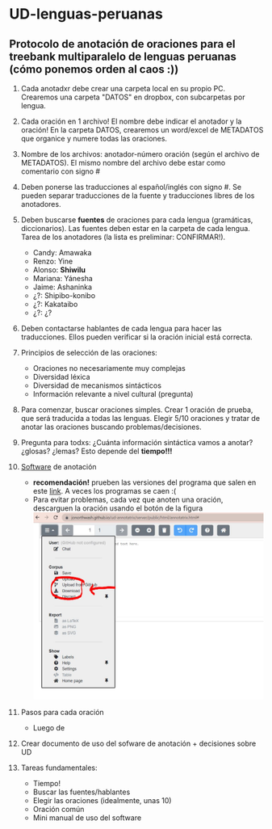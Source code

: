 # UD-lenguas-peruanas
## Protocolo de anotación de oraciones para el treebank multiparalelo de lenguas peruanas (cómo ponemos orden al caos :))
1. Cada anotadxr debe crear una carpeta local en su propio PC. Crearemos una carpeta "DATOS" en dropbox, con subcarpetas por lengua. 
2. Cada oración en 1 archivo! El nombre debe indicar el anotador y la oración! En la carpeta DATOS, crearemos un word/excel de METADATOS que organice y numere todas las oraciones. 
3. Nombre de los archivos: anotador-número oración (según el archivo de METADATOS). El mismo nombre del archivo debe estar como comentario con signo #
4. Deben ponerse las traducciones al español/inglés con signo #. Se pueden separar traducciones de la fuente y traducciones libres de los anotadores. 
5. Deben buscarse **fuentes** de oraciones para cada lengua (gramáticas, diccionarios). Las fuentes deben estar en la carpeta de cada lengua. Tarea de los anotadores (la lista es preliminar: CONFIRMAR!). 
    - Candy: Amawaka
    - Renzo: Yine
    - Alonso: **Shiwilu**
    - Mariana: Yánesha
    - Jaime: Ashaninka
    - ¿?: Shipibo-konibo
    - ¿?: Kakataibo
    - ¿?: ¿?
6. Deben contactarse hablantes de cada lengua para hacer las traducciones. Ellos pueden verificar si la oración inicial está correcta. 
7. Principios de selección de las oraciones:
    - Oraciones no necesariamente muy complejas
    - Diversidad léxica
    - Diversidad de mecanismos sintácticos
    - Información relevante a nivel cultural (pregunta)
8. Para comenzar, buscar oraciones simples. Crear 1 oración de prueba, que será traducida a todas las lenguas. Elegir 5/10 oraciones y tratar de anotar las oraciones buscando problemas/decisiones. 
9. Pregunta para todxs: ¿Cuánta información sintáctica vamos a anotar? ¿glosas? ¿lemas? Esto depende del **tiempo!!!**
10. [Software](https://github.com/jonorthwash/ud-annotatrix) de anotación
    -   **recomendación!** prueben las versiones del programa que salen en este [link](https://github.com/jonorthwash/ud-annotatrix#remote-static-files). A veces los programas se caen :(
    -   Para evitar problemas, cada vez que anoten una oración, descarguen la oración usando el botón de la figura![](imagenes/download.JPG)
11. Pasos para cada oración
    - Luego de  

12. Crear documento de uso del sofware de anotación + decisiones sobre UD
13. Tareas fundamentales:
    - Tiempo!
    - Buscar las fuentes/hablantes
    - Elegir las oraciones (idealmente, unas 10)
    - Oración común
    - Mini manual de uso del software







